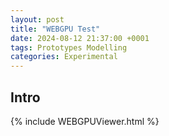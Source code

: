 ```yaml
---
layout: post
title: "WEBGPU Test"
date: 2024-08-12 21:37:00 +0001
tags: Prototypes Modelling
categories: Experimental
---
```


## Intro

{% include WEBGPUViewer.html %}